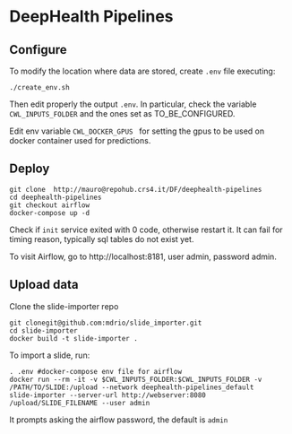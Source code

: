 # DeepHealth Pipelines


## Configure

To modify the location where data are stored, create ```.env``` file executing:
```
./create_env.sh
```
Then edit properly the output ```.env```. In particular, check the variable ```CWL_INPUTS_FOLDER``` and the ones set as TO_BE_CONFIGURED.


Edit env variable ```CWL_DOCKER_GPUS ``` for setting the gpus to be used on docker container used for predictions.


## Deploy

```
git clone  http://mauro@repohub.crs4.it/DF/deephealth-pipelines
cd deephealth-pipelines
git checkout airflow
docker-compose up -d
```

Check if ```init``` service exited with 0 code, otherwise restart it. It can fail for timing reason, typically sql tables do not exist yet.

To visit Airflow, go to http://localhost:8181, user admin, password admin.



## Upload data

Clone the slide-importer repo
```
git clonegit@github.com:mdrio/slide_importer.git
cd slide-importer
docker build -t slide-importer .
```

To import a slide, run:
```
. .env #docker-compose env file for airflow
docker run --rm -it -v $CWL_INPUTS_FOLDER:$CWL_INPUTS_FOLDER -v /PATH/TO/SLIDE:/upload --network deephealth-pipelines_default     slide-importer --server-url http://webserver:8080 /upload/SLIDE_FILENAME --user admin
```

It prompts asking the airflow password, the default is ```admin```




